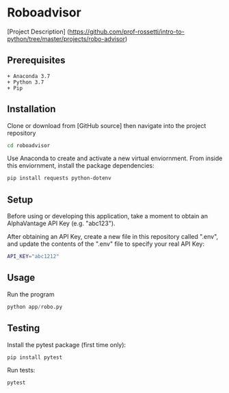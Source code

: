 # Roboadvisor

[Project Description]
(https://github.com/prof-rossetti/intro-to-python/tree/master/projects/robo-advisor)

## Prerequisites 

    + Anaconda 3.7
    + Python 3.7
    + Pip

## Installation

Clone or download from [GitHub source] then navigate into the project repository 

```sh
cd roboadvisor
```

Use Anaconda to create and activate a new virtual enviornment. From inside this enviornment, install the package dependencies:

```sh
pip install requests python-dotenv
```
## Setup 

Before using or developing this application, take a moment to obtain an AlphaVantage API Key (e.g. "abc123").

After obtaining an API Key, create a new file in this repository called ".env", and update the contents of the ".env" file to specify your real API Key:

```sh
API_KEY="abc1212"
```

## Usage 

Run the program 

```py
python app/robo.py
```

## Testing 

Install the pytest package (first time only):

```sh
pip install pytest
```

Run tests:

```sh
pytest
```